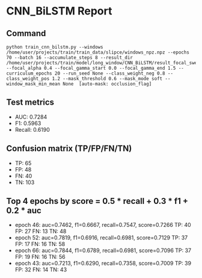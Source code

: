 # CNN_BiLSTM Report

## Command
```
python train_cnn_bilstm.py --windows /home/user/projects/train/train_data/slipce/windows_npz.npz --epochs 70 --batch 16 --accumulate_steps 8 --result_dir /home/user/projects/train/model/long_window/CNN_BiLSTM/result_focal_sweep/cw05_fg08 --focal_alpha 0.4 --focal_gamma_start 0.0 --focal_gamma_end 1.5 --curriculum_epochs 20 --run_seed None --class_weight_neg 0.8 --class_weight_pos 1.2 --mask_threshold 0.6 --mask_mode soft --window_mask_min_mean None  [auto-mask: occlusion_flag]
```

## Test metrics
- AUC: 0.7284
- F1: 0.5963
- Recall: 0.6190
## Confusion matrix (TP/FP/FN/TN)
- TP: 65
- FP: 48
- FN: 40
- TN: 103

## Top 4 epochs by score = 0.5 * recall + 0.3 * f1 + 0.2 * auc
- epoch 46: auc=0.7462, f1=0.6667, recall=0.7547, score=0.7266  TP: 40 FP: 27 FN: 13 TN: 48
- epoch 52: auc=0.7819, f1=0.6916, recall=0.6981, score=0.7129  TP: 37 FP: 17 FN: 16 TN: 58
- epoch 66: auc=0.7844, f1=0.6789, recall=0.6981, score=0.7096  TP: 37 FP: 19 FN: 16 TN: 56
- epoch 43: auc=0.7213, f1=0.6290, recall=0.7358, score=0.7009  TP: 39 FP: 32 FN: 14 TN: 43
